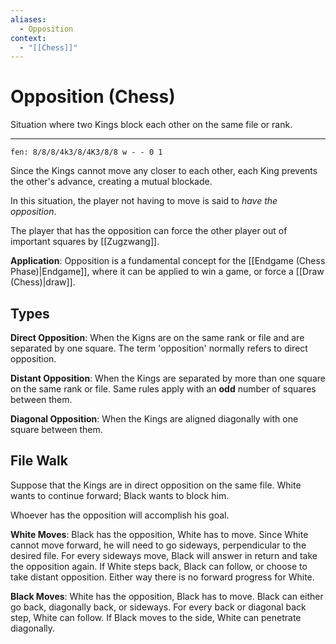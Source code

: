 ```yaml
---
aliases:
  - Opposition
context:
  - "[[Chess]]"
---
```


# Opposition (Chess)

Situation where two Kings block each other on the same file or rank.

---

```chesser
fen: 8/8/8/4k3/8/4K3/8/8 w - - 0 1
```

Since the Kings cannot move any closer to each other, each King prevents the other's advance, creating a mutual blockade.

In this situation, the player not having to move is said to _have the opposition_.

The player that has the opposition can force the other player out of important squares by [[Zugzwang]].

**Application**: Opposition is a fundamental concept for the [[Endgame (Chess Phase)|Endgame]], where it can be applied to win a game, or force a [[Draw (Chess)|draw]].

## Types

**Direct Opposition**: When the Kigns are on the same rank or file and are separated by one square. The term 'opposition' normally refers to direct opposition.

**Distant Opposition**: When the Kings are separated by more than one square on the same rank or file. Same rules apply with an **odd** number of squares between them.

**Diagonal Opposition**: When the Kings are aligned diagonally with one square between them.

## File Walk

Suppose that the Kings are in direct opposition on the same file. White wants to continue forward; Black wants to block him.

Whoever has the opposition will accomplish his goal.

**White Moves**: Black has the opposition, White has to move. Since White cannot move forward, he will need to go sideways, perpendicular to the desired file. For every sideways move, Black will answer in return and take the opposition again. If White steps back, Black can follow, or choose to take distant opposition. Either way there is no forward progress for White.

**Black Moves**: White has the opposition, Black has to move. Black can either go back, diagonally back, or sideways. For every back or diagonal back step, White can follow. If Black moves to the side, White can penetrate diagonally.
